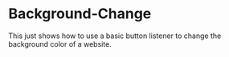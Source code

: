 # Background-Change
This just shows how to use a basic button listener to change the background color of a website.
